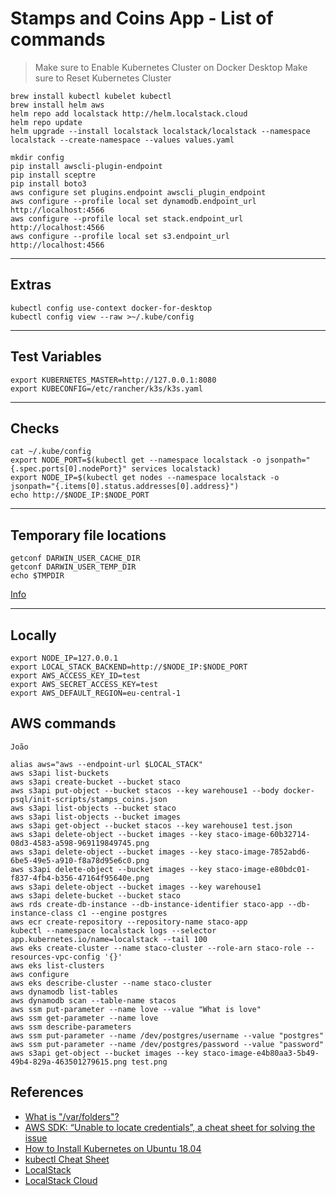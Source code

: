 # Stamps and Coins App - List of commands

>Make sure to Enable Kubernetes Cluster on Docker Desktop
>Make sure to Reset Kubernetes Cluster

```shell
brew install kubectl kubelet kubectl
brew install helm aws
helm repo add localstack http://helm.localstack.cloud
helm repo update
helm upgrade --install localstack localstack/localstack --namespace localstack --create-namespace --values values.yaml
```

```shell
mkdir config
pip install awscli-plugin-endpoint
pip install sceptre
pip install boto3
aws configure set plugins.endpoint awscli_plugin_endpoint
aws configure --profile local set dynamodb.endpoint_url http://localhost:4566
aws configure --profile local set stack.endpoint_url http://localhost:4566
aws configure --profile local set s3.endpoint_url http://localhost:4566
```

---

## Extras

```shell
kubectl config use-context docker-for-desktop
kubectl config view --raw >~/.kube/config
```

---

## Test Variables

```shell
export KUBERNETES_MASTER=http://127.0.0.1:8080
export KUBECONFIG=/etc/rancher/k3s/k3s.yaml
```

---

## Checks

```shell
cat ~/.kube/config
export NODE_PORT=$(kubectl get --namespace localstack -o jsonpath="{.spec.ports[0].nodePort}" services localstack)
export NODE_IP=$(kubectl get nodes --namespace localstack -o jsonpath="{.items[0].status.addresses[0].address}")
echo http://$NODE_IP:$NODE_PORT
```
---

## Temporary file locations

```shell
getconf DARWIN_USER_CACHE_DIR
getconf DARWIN_USER_TEMP_DIR
echo $TMPDIR
```

[Info](http://www.magnusviri.com/what-is-var-folders.html)

---

## Locally

```shell
export NODE_IP=127.0.0.1
export LOCAL_STACK_BACKEND=http://$NODE_IP:$NODE_PORT
export AWS_ACCESS_KEY_ID=test
export AWS_SECRET_ACCESS_KEY=test
export AWS_DEFAULT_REGION=eu-central-1
```

## AWS commands
    João
```shell
alias aws="aws --endpoint-url $LOCAL_STACK"
aws s3api list-buckets
aws s3api create-bucket --bucket staco
aws s3api put-object --bucket stacos --key warehouse1 --body docker-psql/init-scripts/stamps_coins.json
aws s3api list-objects --bucket staco
aws s3api list-objects --bucket images
aws s3api get-object --bucket stacos --key warehouse1 test.json
aws s3api delete-object --bucket images --key staco-image-60b32714-08d3-4583-a598-969119849745.png
aws s3api delete-object --bucket images --key staco-image-7852abd6-6be5-49e5-a910-f8a78d95e6c0.png
aws s3api delete-object --bucket images --key staco-image-e80bdc01-f837-4fb4-b356-47164f95640e.png
aws s3api delete-object --bucket images --key warehouse1
aws s3api delete-bucket --bucket staco
aws rds create-db-instance --db-instance-identifier staco-app --db-instance-class c1 --engine postgres
aws ecr create-repository --repository-name staco-app
kubectl --namespace localstack logs --selector app.kubernetes.io/name=localstack --tail 100
aws eks create-cluster --name staco-cluster --role-arn staco-role --resources-vpc-config '{}'
aws eks list-clusters
aws configure
aws eks describe-cluster --name staco-cluster
aws dynamodb list-tables
aws dynamodb scan --table-name stacos
aws ssm put-parameter --name love --value "What is love"
aws ssm get-parameter --name love
aws ssm describe-parameters
aws ssm put-parameter --name /dev/postgres/username --value "postgres"
aws ssm put-parameter --name /dev/postgres/password --value "password"
aws s3api get-object --bucket images --key staco-image-e4b80aa3-5b49-49b4-829a-463501279615.png test.png
```

## References

- [What is "/var/folders"?](http://www.magnusviri.com/what-is-var-folders.html)
- [AWS SDK: “Unable to locate credentials”, a cheat sheet for solving the issue](https://faun.pub/aws-sdk-unable-to-locate-credentials-a-cheat-sheet-for-solving-the-issue-f72f8965a2c1 )
- [How to Install Kubernetes on Ubuntu 18.04](https://phoenixnap.com/kb/install-kubernetes-on-ubuntu)
- [kubectl Cheat Sheet](https://kubernetes.io/docs/reference/kubectl/cheatsheet/)
- [LocalStack](https://github.com/localstack/localstack)
- [LocalStack Cloud](https://localstack.cloud/)
